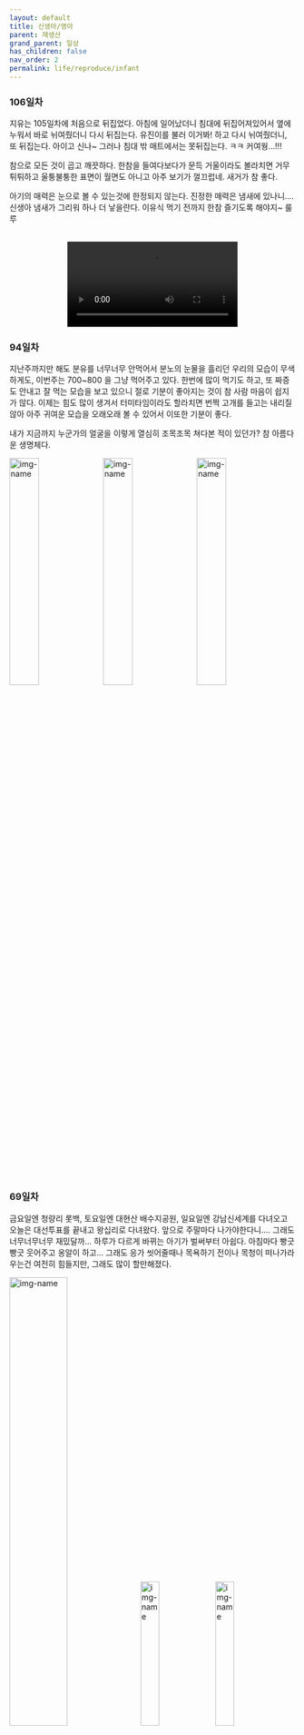 ```yaml
---
layout: default
title: 신생아/영아
parent: 재생산
grand_parent: 일상
has_children: false
nav_order: 2
permalink: life/reproduce/infant
---
```


### 106일차  
  
지유는 105일차에 처음으로 뒤집었다. 아침에 일어났더니 침대에 뒤집어져있어서 옆에 누워서 바로 뉘여줬더니 다시 뒤집는다. 유진이를 불러 이거봐! 하고 다시 뉘여줬더니, 또 뒤집는다. 아이고 신나~ 그러나 침대 밖 매트에서는 못뒤집는다. ㅋㅋ 커여웡...!!!  
  
참으로 모든 것이 곱고 깨끗하다. 한참을 들여다보다가 문득 거울이라도 볼라치면 거무튀튀하고 울퉁불퉁한 표면이 월면도 아니고 아주 보기가 껄끄럽네. 새거가 참 좋다.  
  
아기의 매력은 눈으로 볼 수 있는것에 한정되지 않는다. 진정한 매력은 냄새에 있나니.... 신생아 냄새가 그리워 하나 더 낳을란다. 이유식 먹기 전까지 한참 즐기도록 해야지~ 룰루  
<p align="center">
  <br><video src="/assets/movies/reproduce/infant_105d_flip.mp4" class="content-image-1" controls=true loop=false></video><br>
</p>

### 94일차  
  
지난주까지만 해도 분유를 너무너무 안먹어서 분노의 눈물을 흘리던 우리의 모습이 무색하게도, 이번주는 700~800 을 그냥 먹어주고 있다. 한번에 많이 먹기도 하고, 또 짜증도 안내고 잘 먹는 모습을 보고 있으니 절로 기분이 좋아지는 것이 참 사람 마음이 쉽지가 않다. 이제는 힘도 많이 생겨서 터미타임이라도 할라치면 번쩍 고개를 들고는 내리질 않아 아주 귀여운 모습을 오래오래 볼 수 있어서 이또한 기분이 좋다.  
  
내가 지금까지 누군가의 얼굴을 이렇게 열심히 조목조목 쳐다본 적이 있던가? 참 아름다운 생명체다.  
<p align="center">
  <div class="content-image-fit">
    <img alt="img-name" src="/assets/images/reproduce/infant_94d_1.jpg" style="width:32%">
    <img alt="img-name" src="/assets/images/reproduce/infant_94d_2.jpg" style="width:32%">
    <img alt="img-name" src="/assets/images/reproduce/infant_94d_3.jpg" style="width:32%">
  </div>
  <br>
</p>

   
### 69일차  
  
금요일엔 청량리 롯백, 토요일엔 대현산 배수지공원, 일요일엔 강남신세계를 다녀오고 오늘은 대선투표를 끝내고 왕십리로 다녀왔다. 앞으로 주말마다 나가야한다니.... 그래도 너무너무너무 재밌달까... 하루가 다르게 바뀌는 아기가 벌써부터 아쉽다. 아침마다 빵긋빵긋 웃어주고 옹알이 하고... 그래도 응가 씻어줄때나 목욕하기 전이나 목청이 떠나가라 우는건 여전히 힘들지만, 그래도 많이 할만해졌다.
<p align="center">
  <div class="content-image-fit">
    <img alt="img-name" src="/assets/images/reproduce/infant_69d_1.jpg" style="width:45%">
    <img alt="img-name" src="/assets/images/reproduce/infant_69d_2.jpg" style="width:25.5%">
    <img alt="img-name" src="/assets/images/reproduce/infant_69d_3.jpg" style="width:25.5%">
  </div>
  <br>
</p>

### 60일차  
  
내일이면 출산휴가 끝나고 복귀한다. 진짜 열심히 키웠는데 아직도 똑같은것이 신기하달까... 바뀐점이라고 한다면, 이제 분유를 120은 기본으로 먹는다는 점? 밤중에 한번만 수유해도 되는 날이 가끔씩 있다는 점? 아침에는 기분이 좋아 아 어 우~ 를 제법 많이 해준다는 점?  
이번주엔,, 처음으로 수영도 한판 했고, 산책도 또 여러번 나갔고, 이거이거 언제 사람만드나~ 싶다가도, 또 금세 이 시기가 지나가고 그리워진다 하니 아쉽다가도, 또 아무런 의사전달 없이 울기만 하는 모습에 지치다가도... 하하 늘상 즐겁고 새롭다. 일상에 복귀하고서도 잘~ 키워보자~  
<p align="center">
  <div class="content-image-fit">
    <img alt="img-name" src="/assets/images/reproduce/infant_60d_1.jpg" style="width:32%">
    <img alt="img-name" src="/assets/images/reproduce/infant_60d_2.jpg" style="width:32%">
    <img alt="img-name" src="/assets/images/reproduce/infant_60d_3.jpg" style="width:32%">
  </div>
  <br>
</p>

### 53일차  
  
육아는 좀 어떻냐고 물어보면, "아직은 육아는 아닌 것 같아요" 라고 대답할 수밖에... 울면 먹이고 그래도 울면 기저귀 함 봐주고 그래도 울면 온도체크 해주고... 그래도 울면 아 잠투정이구나~ 하고 안아 재운다. 이 일련의 과정이 경험으로부터 일궈진 작은 프로세스와 같아서, gpt의 도움을 받아 하나씩 수정해나가고 있으니 신생아 육아야말로 바이브코딩이 아닐까? 결국 나는 바이브코딩을 하고 있었던 것이다.  
  
지유는 어떻냐고 한다면..... 한입에 잡아먹고 싶을 만큼 귀엽다고 말해야겠다. 얼굴이 시뻘게져서 왜인지 모르게 죽을 듯이 울 때는 또 한참 밉다가도, 금세 어깨에 안겨서 울음을 그치고 훌쩍이고 있는 얼굴을 거울 너머 보고 있으면 잡아먹어버리고 싶은 그런 느낌이라고나 할까. cute aggression 의 극한을 경험하는 중이다.  
  
지유는 이제야 4kg 을 넘어섰고, 그래도 제법 분유를 먹는 모양새가 난다. 이제 하루에 최대 650을 넘어 700을 향해 가고 있다. 가보자고~  
  
### 39일차  
  
4/28 ~ 5/25 연휴에 출산휴가를 겹쳐 한달 간 지유를 밤에는 쭉 잘 수 있는 존재로 만들기 위해 노력 중이다.  
  
흔히들 육아를 표현할 때에 "말도 안되게 힘들지만 말도 안되게 행복하다", "내가 아이를 키우는 것 같지만 아이가 나를 키우는 것이다" 라고들 하는데, "What doesn't kill you makes you stronger" 라는 고대 격언이 참이라고 가정했을 때에 결국 육아가 나를 죽이지는 못했으므로 나는 strong 해져야만 하며, 그것을 우리는 성장 혹은 행복으로 인지하는 것이 아닐까?  
  
시도 때도 없던 그녀의 요구는 이제 얼추 시간대를 맞춰가고 있다. 수많은 선조들이 유튜브며 블로그에 많은 것들을 공유해주셔서 어쩔 줄 몰라 허둥대던 신참 부모에게 큰 도움이 되고 있다. 모든 것은 익숙해져 간다.  
  
회사에서 제공한 과일바구니에는 아주 맛이 훌륭한 과일들이 가득 차 있었다. 지유가 먹어야 마땅한 과일들을 먹고 있노라니, 좋은 것들은 다 자식을 주려는 부모의 마음을 알게 됐달까.. 이유식이 끝나고 나면 결국 닭한마리를 먹어도 다리는 먹지 못하게 되는 날이 곧 오리라.  
<p align="center">
  <div class="content-image-fit">
    <img alt="img-name" src="/assets/images/reproduce/infant_39d_1.jpeg" style="width:49%">
    <img alt="img-name" src="/assets/images/reproduce/infant_39d_2.jpeg" style="width:49%">
  </div>
  <br>
</p>

### 24일차

처음 정신차리고 글을 쓴다. 우지유, 지혜로울 智 너그로울 宥  

비교군이 없기에 우리 아기가 울어제끼는게 평균인지 아닌지 알 도리가 없지만, 레퍼런스가 충분히 많은 도우미 분들의 의견이 있어 "아 이놈이 이거 참 시끄러운 놈이구나" 하고 생각할 수 있게 됐다. 우리 지유는 배고파서 울기 시작하면 분유 타는 그 짧은 시간을 못참고 그냥 최대출력으로 냅다 지른다. 하현우를 너무 좋아했던 내 마음이 반영된 것일까? 아쉽게도 하현우의 그것만큼 듣기 좋지는 않다.  
  
개인적인 생각으로 재생산을 하는 것은 선택의 문제 이전에 생명체의 본능, 유전자의 명령이기 때문에 그에 반하는 선택을 하기 위해선 굉장히 큰 것들을 포기해야한다. 근데, 유전자의 명령을 들어도 굉장히 큰 것들을 포기해야하는걸 깨닫게 됐달까... 잠이라던가... 휴식이라던가... 고요함이라던가... 깔끔함이라던가.... 뭐 그런 것들 ㅎ  
  
처음 똥을 닦아주다가 너무 내가 마치 지를 죽이려고 하는것처럼 울어제껴서 다 끝나고 나도 왈칵 눈물이 쏟아졌다. 무력함.. 미안함.. 뭐 그런 것들.. 힘들구만. 똥 닦아주는것도 언젠가는 익숙해 지것지.  
  
지유는 분유를 참 안먹는다. 80씩 먹여야 3시간 간격 수유했을 때 양이 맞는데, 입이 작아서 그런지 여러개의 젖꼭지를 물려봐도 공기가 자꾸 새고, 먹다가 지치는지 잠들어버린다. 40~60 을 여러번 먹이는 방식으로 방향을 바꿔서, 3.4kg 현재 최소 분유량 510ml 를 맞추기 위해 노력하는 중이다. 많은 젖꼭지와 젖병을 테스트해서 디프락스와 닥터브라운으로 안착했다. 물론,, 좀 더 지켜봐야겠지만.  
  
분유도 아이엠마더 (똥이 질고 초록색) 에서 앱솔루트 산양으로 바꿨더니, 노랗고 좀 단단한 똥으로 바뀌어서 닦아주기도 좀 더 편하고, 뭣보다 이전보다 더 잘먹는 것 같은 느낌이다. 이것도 걍 느낌일 뿐일까? 좀 더 지켜봐야겠다.  
  
아직 왜 우는지는 잘 모르겠다. 뭔가가 불편한 게 있는 울음은 구별하겠는데, 뭐가 배고픔이고 뭐가 칭얼댐인지 파악하기 힘들달까... 우리 지유는 닭 잡을 때도 전력을 다하는 존재일까? 걍 칭얼거려도 될걸 최대볼륨의 샤우팅을 시원하게 질러버리니, 정신이 아득해진다.  
<p align="center">
  <div class="content-image-fit">
    <img alt="img-name" src="/assets/images/reproduce/infant_10d_1.jpeg" style="width:56%">
    <img alt="img-name" src="/assets/images/reproduce/infant_24d.png" style="width:41%">
  </div>
  <br>
</p>